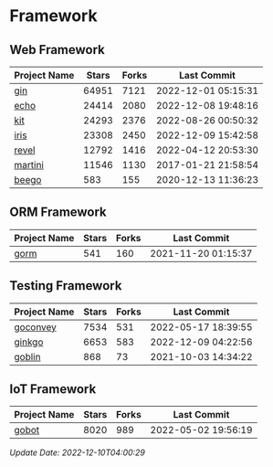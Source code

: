 # Framework

## Web Framework
| Project Name | Stars | Forks | Last Commit |
| ------------ | ----- | ----- | ----------- |
| [gin](https://github.com/gin-gonic/gin) | 64951 | 7121 | 2022-12-01 05:15:31 |
| [echo](https://github.com/labstack/echo) | 24414 | 2080 | 2022-12-08 19:48:16 |
| [kit](https://github.com/go-kit/kit) | 24293 | 2376 | 2022-08-26 00:50:32 |
| [iris](https://github.com/kataras/iris) | 23308 | 2450 | 2022-12-09 15:42:58 |
| [revel](https://github.com/revel/revel) | 12792 | 1416 | 2022-04-12 20:53:30 |
| [martini](https://github.com/go-martini/martini) | 11546 | 1130 | 2017-01-21 21:58:54 |
| [beego](https://github.com/astaxie/beego) | 583 | 155 | 2020-12-13 11:36:23 |

## ORM Framework
| Project Name | Stars | Forks | Last Commit |
| ------------ | ----- | ----- | ----------- |
| [gorm](https://github.com/jinzhu/gorm) | 541 | 160 | 2021-11-20 01:15:37 |

## Testing Framework
| Project Name | Stars | Forks | Last Commit |
| ------------ | ----- | ----- | ----------- |
| [goconvey](https://github.com/smartystreets/goconvey) | 7534 | 531 | 2022-05-17 18:39:55 |
| [ginkgo](https://github.com/onsi/ginkgo) | 6653 | 583 | 2022-12-09 04:22:56 |
| [goblin](https://github.com/franela/goblin) | 868 | 73 | 2021-10-03 14:34:22 |

## IoT Framework
| Project Name | Stars | Forks | Last Commit |
| ------------ | ----- | ----- | ----------- |
| [gobot](https://github.com/hybridgroup/gobot) | 8020 | 989 | 2022-05-02 19:56:19 |

*Update Date: 2022-12-10T04:00:29*